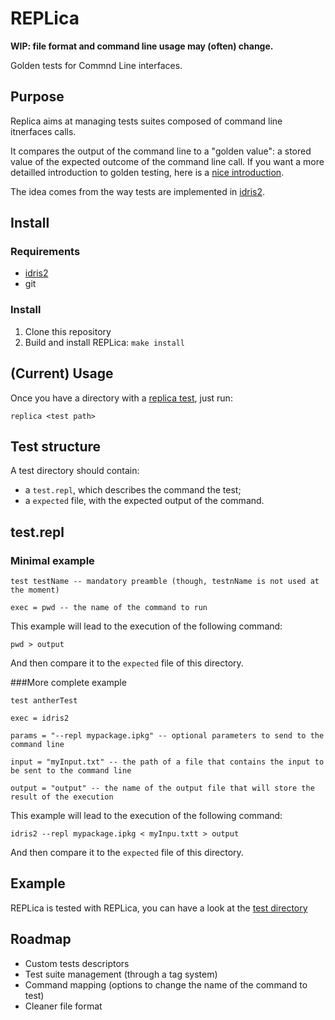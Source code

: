 # REPLica

**WIP: file format and command line usage may (often) change.**

Golden tests for Commnd Line interfaces.

## Purpose

Replica aims at managing tests suites composed of command line itnerfaces calls.

It compares the output of the command line to a "golden value": a stored value of the expected
outcome of the command line call.
If you want a more detailled introduction to golden testing, here is a [nice introduction][golden].

The idea comes from the way tests are implemented in [idris2][idris tests].

## Install

### Requirements

- [idris2](https://idris-lang.org)
- git

### Install

1. Clone this repository
2. Build and install REPLica: `make install`

## (Current) Usage

Once you have a directory with a [replica test](#test-structure), just run:

`replica <test path>`

## Test structure

A test directory should contain:

- a `test.repl`, which describes the command the test;
- a `expected` file, with the expected output of the command.

## test.repl

### Minimal example

```
test testName -- mandatory preamble (though, testnName is not used at the moment)

exec = pwd -- the name of the command to run
```

This example will lead to the execution of the following command:

`pwd > output`

And then compare it to the `expected` file of this directory.

###More complete example

```
test antherTest

exec = idris2

params = "--repl mypackage.ipkg" -- optional parameters to send to the command line

input = "myInput.txt" -- the path of a file that contains the input to be sent to the command line

output = "output" -- the name of the output file that will store the result of the execution
```

This example will lead to the execution of the following command:

`idris2 --repl mypackage.ipkg < myInpu.txtt > output`

And then compare it to the `expected` file of this directory.

## Example

REPLica is tested with REPLica, you can have a look at the [test directory](tests)

## Roadmap

- Custom tests descriptors
- Test suite management (through a tag system)
- Command mapping (options to change the name of the command to test)
- Cleaner file format

[idris tests]: https://github.com/idris-lang/Idris2/tree/master/tests
[golden]: https://ro-che.info/articles/2017-12-04-golden-tests
